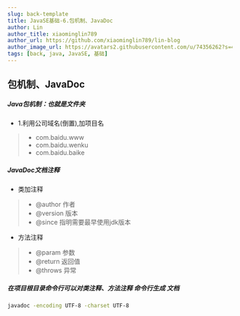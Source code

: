 ```yaml
---
slug: back-template
title: JavaSE基础-6.包机制、JavaDoc
author: Lin
author_title: xiaominglin789
author_url: https://github.com/xiaominglin789/lin-blog
author_image_url: https://avatars2.githubusercontent.com/u/74356262?s=400&u=51bc963a308dd3748ba5133c9cfd29eb3bc0c207&v=4
tags: [back, java, JavaSE, 基础]
---
```


## 包机制、JavaDoc
##### Java包机制：也就是文件夹
- 1.利用公司域名(倒置),加项目名
> - com.baidu.www
> - com.baidu.wenku
> - com.baidu.baike


<!--truncate-->


##### JavaDoc文档注释
- 类加注释
> - @author 作者
> - @version 版本 
> - @since 指明需要最早使用jdk版本
- 方法注释
> - @param 参数
> - @return 返回值
> - @throws 异常


##### 在项目根目录命令行可以对类注释、方法注释 命令行生成 文档
```bash
javadoc -encoding UTF-8 -charset UTF-8
```
